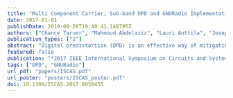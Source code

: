 ```yaml
---
title: "Multi Component Carrier, Sub-band DPD and GNURadio Implementation"
date: 2017-01-01
publishDate: 2019-09-28T19:40:41.148795Z
authors: ["Chance Tarver", "Mahmoud Abdelaziz", "Lauri Anttila", "Joseph R Cavallaro"]
publication_types: ["1"]
abstract: "Digital predistortion (DPD) is an effective way of mitigating spurious emission violations without the need of a significant backoff in the transmitter, thus providing better power efficiency and network coverage. In this paper, the IM3 subband DPD, proposed earlier by the authors, is extended to more than two component carriers (CCs) through a sequential learning solution. The DPD learning is iterated over each spurious emission generated by each pair and trio of CCs. We train and apply the DPD coefficients for the intermodulation distortion (IMD) products until a satisfactory performance is achieved. The algorithm is tested in simulations using MATLAB and in a novel, real-time implementation on a CPU via a software version of the algorithm using GNURadio."
featured: false
publication: "*2017 IEEE International Symposium on Circuits and Systems (ISCAS)*"
tags: ["DPD", "GNURadio"]
url_pdf: "papers/ISCAS.pdf"
url_poster: "posters/ISCAS_poster.pdf"
doi: 10.1109/ISCAS.2017.8050455
---
```


